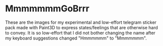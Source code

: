 # MmmmmmmGoBrrr


These are the images for my experimental and low-effort telegram sticker pack made with Paint3D to express states/feelings that are otherwise hard to convey. It is so low-effort that I did not bother changing the name after my keyboard suggestions changed "Hmmmmmm" to "Mmmmmmm".
